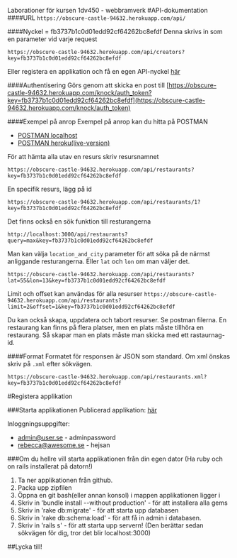 Laborationer för kursen 1dv450 - webbramverk
#API-dokumentation
####URL
``https://obscure-castle-94632.herokuapp.com/api/``

####Nyckel = fb3737b1c0d01edd92cf64262bc8efdf
Denna skrivs in som en parameter vid varje request

``https://obscure-castle-94632.herokuapp.com/api/creators?key=fb3737b1c0d01edd92cf64262bc8efdf``

Eller registera en applikation och få en egen API-nyckel [här](https://obscure-castle-94632.herokuapp.com/)

####Authentisering
Görs genom att skicka en post till [https://obscure-castle-94632.herokuapp.com/knock/auth_token?key=fb3737b1c0d01edd92cf64262bc8efdf](https://obscure-castle-94632.herokuapp.com/knock/auth_token)

####Exempel på anrop
Exempel på anrop kan du hitta på POSTMAN
* [POSTMAN localhost](https://www.getpostman.com/collections/92bc3f82bbab4deec2e4)
* [POSTMAN heroku(live-version)](https://www.getpostman.com/collections/df50fda93725e132316b)

För att hämta alla utav en resurs skriv resursnamnet

``https://obscure-castle-94632.herokuapp.com/api/restaurants?key=fb3737b1c0d01edd92cf64262bc8efdf``

En specifik resurs, lägg på id

``https://obscure-castle-94632.herokuapp.com/api/restaurants/1?key=fb3737b1c0d01edd92cf64262bc8efdf``

Det finns också en sök funktion till resturangerna

``http://localhost:3000/api/restaurants?query=max&key=fb3737b1c0d01edd92cf64262bc8efdf``

Man kan välja ``location_and_city`` parameter för att söka på de närmst anliggande resturangerna.
Eller ``lat`` och ``lon`` om man väljer det.

``https://obscure-castle-94632.herokuapp.com/api/restaurants?lat=55&lon=13&key=fb3737b1c0d01edd92cf64262bc8efdf``

Limit och offset kan användas för alla resurser
``https://obscure-castle-94632.herokuapp.com/api/restaurants?limit=2&offset=1&key=fb3737b1c0d01edd92cf64262bc8efdf``

Du kan också skapa, uppdatera och tabort resurser. Se postman filerna.
En restaurang kan finns på flera platser, men en plats måste tillhöra en restaurang. Så skapar man en plats måste man skicka med ett rastaurnag-id.

####Format
Formatet för responsen är JSON som standard. Om xml önskas skriv på ``.xml`` efter sökvägen.

``https://obscure-castle-94632.herokuapp.com/api/restaurants.xml?key=fb3737b1c0d01edd92cf64262bc8efdf``



#Registera applikation

###Starta applikationen
Publicerad applikation: [här](https://obscure-castle-94632.herokuapp.com/)

Inloggningsuppgifter:
* admin@user.se - adminpassword
* rebecca@awesome.se - hejsan

###Om du hellre vill starta applikationen från din egen dator
(Ha ruby och on rails installerat på datorn!)

1. Ta ner applikationen från github.
2. Packa upp zipfilen
3. Öppna en git bash(eller annan konsol) i mappen applikationen ligger i
4. Skriv in 'bundle install --without production' - för att installera alla gems
5. Skriv in 'rake db:migrate' - för att starta upp databasen
6. Skriv in 'rake db:schema:load' - för att få in admin i databasen.
7. Skriv in 'rails s' - för att starta upp servern! (Den berättar sedan sökvägen för dig, tror det blir localhost:3000)

##Lycka till!
